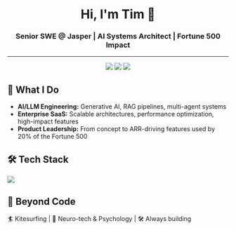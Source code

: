 <!-- Profile Header -->

<h1 align="center">Hi, I'm Tim 👋</h1>
<h3 align="center">Senior SWE @ Jasper | AI Systems Architect | Fortune 500 Impact</h3>

---

<!-- Badges -->
<p align="center">
  <a href="https://www.timurgolovinov.com/"><img src="https://img.shields.io/badge/Website-000000?style=for-the-badge&logoColor=white" /></a>
  <a href="https://www.linkedin.com/in/timurgolovinov/"><img src="https://img.shields.io/badge/LinkedIn-0077B5?style=for-the-badge&logo=linkedin&logoColor=white" /></a>
  <a href="mailto:timurvalo@gmail.com"><img src="https://img.shields.io/badge/Email-FF5722?style=for-the-badge&logo=gmail&logoColor=white" /></a>
</p>


## 🚀 What I Do
- **AI/LLM Engineering:** Generative AI, RAG pipelines, multi-agent systems  
- **Enterprise SaaS:** Scalable architectures, performance optimization, high-impact features  
- **Product Leadership:** From concept to ARR-driving features used by 20% of the Fortune 500


## 🛠 Tech Stack
<p>
  <img src="https://skillicons.dev/icons?i=ts,nodejs,react,nextjs,graphql,postgres,aws,gcp,docker,python" />
</p>


## 🌊 Beyond Code
🏄 Kitesurfing | 🧠 Neuro-tech & Psychology | 🛠 Always building

